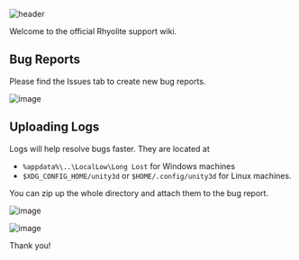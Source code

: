 ![header](https://github.com/user-attachments/assets/7501248d-55eb-420b-baae-f8163d99ceb4)

Welcome to the official Rhyolite support wiki.

## Bug Reports
Please find the Issues tab to create new bug reports. 

![image](https://github.com/user-attachments/assets/38250ae6-3e3c-4175-809b-421b91dd65b3)

## Uploading Logs
Logs will help resolve bugs faster. 
They are located at 
 - ```%appdata%\..\LocalLow\Long Lost``` for Windows machines
 - ```$XDG_CONFIG_HOME/unity3d``` or ```$HOME/.config/unity3d``` for Linux machines.

You can zip up the whole directory and attach them to the bug report.

![image](https://github.com/user-attachments/assets/bbc370a2-7efa-44e6-bf28-4767185b9f57)

![image](https://github.com/user-attachments/assets/35f54c90-00f9-4d09-ad42-d8ee2c109cfc)

Thank you!
